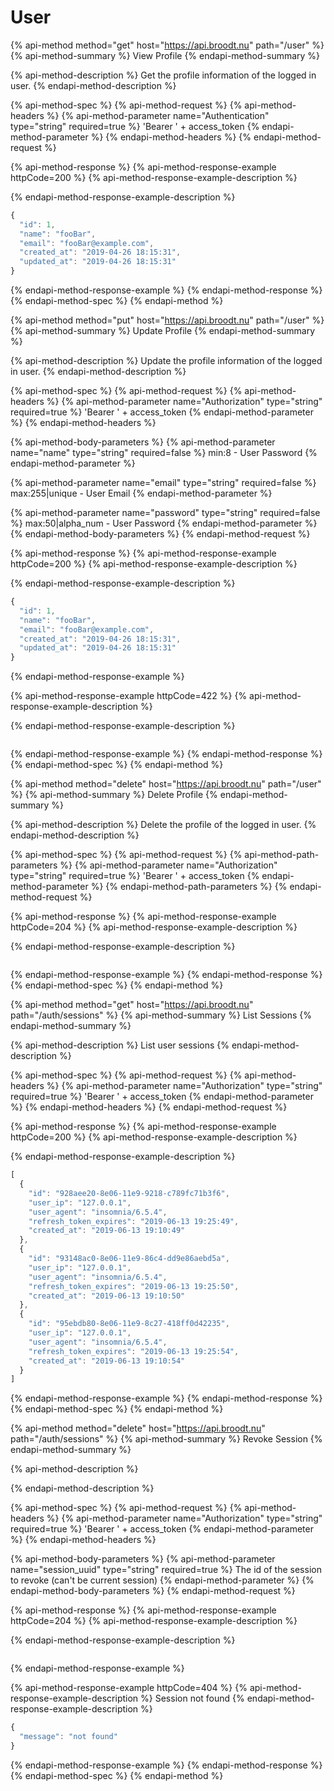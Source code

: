 # User

{% api-method method="get" host="https://api.broodt.nu" path="/user" %}
{% api-method-summary %}
View Profile
{% endapi-method-summary %}

{% api-method-description %}
Get the profile information of the logged in user.
{% endapi-method-description %}

{% api-method-spec %}
{% api-method-request %}
{% api-method-headers %}
{% api-method-parameter name="Authentication" type="string" required=true %}
'Bearer ' + access\_token
{% endapi-method-parameter %}
{% endapi-method-headers %}
{% endapi-method-request %}

{% api-method-response %}
{% api-method-response-example httpCode=200 %}
{% api-method-response-example-description %}

{% endapi-method-response-example-description %}

```javascript
{
  "id": 1,
  "name": "fooBar",
  "email": "fooBar@example.com",
  "created_at": "2019-04-26 18:15:31",
  "updated_at": "2019-04-26 18:15:31"
}
```
{% endapi-method-response-example %}
{% endapi-method-response %}
{% endapi-method-spec %}
{% endapi-method %}

{% api-method method="put" host="https://api.broodt.nu" path="/user" %}
{% api-method-summary %}
Update Profile
{% endapi-method-summary %}

{% api-method-description %}
Update the profile information of the logged in user.
{% endapi-method-description %}

{% api-method-spec %}
{% api-method-request %}
{% api-method-headers %}
{% api-method-parameter name="Authorization" type="string" required=true %}
'Bearer ' + access\_token
{% endapi-method-parameter %}
{% endapi-method-headers %}

{% api-method-body-parameters %}
{% api-method-parameter name="name" type="string" required=false %}
min:8 - User Password
{% endapi-method-parameter %}

{% api-method-parameter name="email" type="string" required=false %}
max:255\|unique - User Email
{% endapi-method-parameter %}

{% api-method-parameter name="password" type="string" required=false %}
max:50\|alpha\_num - User Password
{% endapi-method-parameter %}
{% endapi-method-body-parameters %}
{% endapi-method-request %}

{% api-method-response %}
{% api-method-response-example httpCode=200 %}
{% api-method-response-example-description %}

{% endapi-method-response-example-description %}

```javascript
{
  "id": 1,
  "name": "fooBar",
  "email": "fooBar@example.com",
  "created_at": "2019-04-26 18:15:31",
  "updated_at": "2019-04-26 18:15:31"
}
```
{% endapi-method-response-example %}

{% api-method-response-example httpCode=422 %}
{% api-method-response-example-description %}

{% endapi-method-response-example-description %}

```

```
{% endapi-method-response-example %}
{% endapi-method-response %}
{% endapi-method-spec %}
{% endapi-method %}

{% api-method method="delete" host="https://api.broodt.nu" path="/user" %}
{% api-method-summary %}
Delete Profile
{% endapi-method-summary %}

{% api-method-description %}
Delete the profile of the logged in user.
{% endapi-method-description %}

{% api-method-spec %}
{% api-method-request %}
{% api-method-path-parameters %}
{% api-method-parameter name="Authorization" type="string" required=true %}
'Bearer ' + access\_token
{% endapi-method-parameter %}
{% endapi-method-path-parameters %}
{% endapi-method-request %}

{% api-method-response %}
{% api-method-response-example httpCode=204 %}
{% api-method-response-example-description %}

{% endapi-method-response-example-description %}

```

```
{% endapi-method-response-example %}
{% endapi-method-response %}
{% endapi-method-spec %}
{% endapi-method %}

{% api-method method="get" host="https://api.broodt.nu" path="/auth/sessions" %}
{% api-method-summary %}
List Sessions
{% endapi-method-summary %}

{% api-method-description %}
List user sessions
{% endapi-method-description %}

{% api-method-spec %}
{% api-method-request %}
{% api-method-headers %}
{% api-method-parameter name="Authorization" type="string" required=true %}
'Bearer ' + access\_token
{% endapi-method-parameter %}
{% endapi-method-headers %}
{% endapi-method-request %}

{% api-method-response %}
{% api-method-response-example httpCode=200 %}
{% api-method-response-example-description %}

{% endapi-method-response-example-description %}

```javascript
[
  {
    "id": "928aee20-8e06-11e9-9218-c789fc71b3f6",
    "user_ip": "127.0.0.1",
    "user_agent": "insomnia/6.5.4",
    "refresh_token_expires": "2019-06-13 19:25:49",
    "created_at": "2019-06-13 19:10:49"
  },
  {
    "id": "93148ac0-8e06-11e9-86c4-dd9e86aebd5a",
    "user_ip": "127.0.0.1",
    "user_agent": "insomnia/6.5.4",
    "refresh_token_expires": "2019-06-13 19:25:50",
    "created_at": "2019-06-13 19:10:50"
  },
  {
    "id": "95ebdb80-8e06-11e9-8c27-418ff0d42235",
    "user_ip": "127.0.0.1",
    "user_agent": "insomnia/6.5.4",
    "refresh_token_expires": "2019-06-13 19:25:54",
    "created_at": "2019-06-13 19:10:54"
  }
]
```
{% endapi-method-response-example %}
{% endapi-method-response %}
{% endapi-method-spec %}
{% endapi-method %}

{% api-method method="delete" host="https://api.broodt.nu" path="/auth/sessions" %}
{% api-method-summary %}
Revoke Session
{% endapi-method-summary %}

{% api-method-description %}

{% endapi-method-description %}

{% api-method-spec %}
{% api-method-request %}
{% api-method-headers %}
{% api-method-parameter name="Authorization" type="string" required=true %}
'Bearer ' + access\_token
{% endapi-method-parameter %}
{% endapi-method-headers %}

{% api-method-body-parameters %}
{% api-method-parameter name="session\_uuid" type="string" required=true %}
The id of the session to revoke \(can't be current session\)
{% endapi-method-parameter %}
{% endapi-method-body-parameters %}
{% endapi-method-request %}

{% api-method-response %}
{% api-method-response-example httpCode=204 %}
{% api-method-response-example-description %}

{% endapi-method-response-example-description %}

```

```
{% endapi-method-response-example %}

{% api-method-response-example httpCode=404 %}
{% api-method-response-example-description %}
Session not found
{% endapi-method-response-example-description %}

```javascript
{
  "message": "not found"
}
```
{% endapi-method-response-example %}
{% endapi-method-response %}
{% endapi-method-spec %}
{% endapi-method %}


